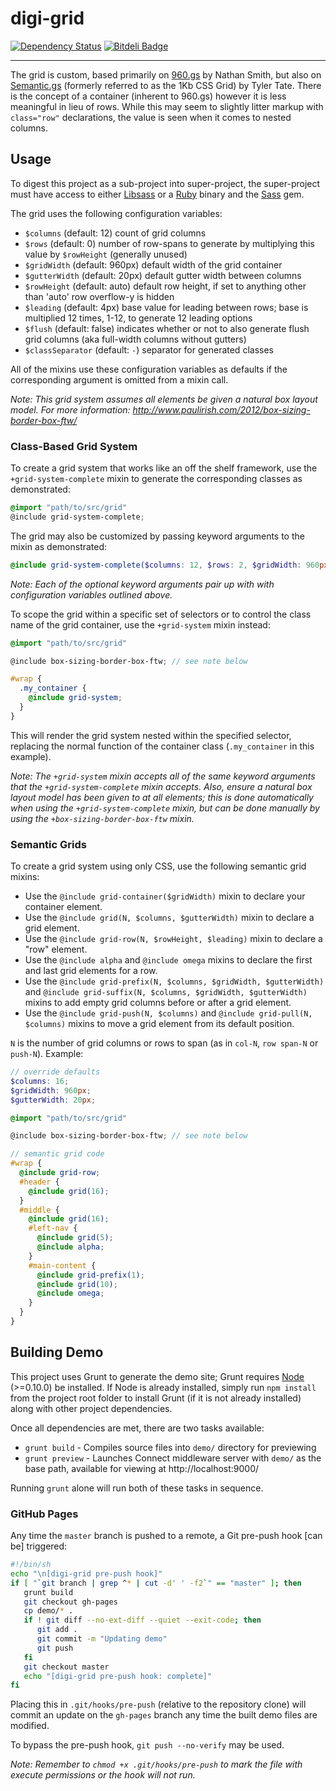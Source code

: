 digi-grid
=========

[![Dependency Status](https://david-dm.org/digitaljhelms/digi-grid.png)](https://david-dm.org/digitaljhelms/digi-grid "David Badge")
[![Bitdeli Badge](https://d2weczhvl823v0.cloudfront.net/digitaljhelms/digi-grid/trend.png)](https://bitdeli.com/free "Bitdeli Badge")

---

The grid is custom, based primarily on [960.gs](http://960.gs/) by Nathan Smith, but also on [Semantic.gs](http://semantic.gs/) (formerly referred to as the 1Kb CSS Grid) by Tyler Tate. There is the concept of a container (inherent to 960.gs) however it is less meaningful in lieu of rows. While this may seem to slightly litter markup with `class="row"` declarations, the value is seen when it comes to nested columns.

## Usage

To digest this project as a sub-project into super-project, the super-project must have access to either [Libsass](http://libsass.org/) or a [Ruby](https://www.ruby-lang.org/en/) binary and the [Sass](http://sass-lang.com/) gem.

The grid uses the following configuration variables:

* `$columns` (default: 12) count of grid columns
* `$rows` (default: 0) number of row-spans to generate by multiplying this value by `$rowHeight` (generally unused)
* `$gridWidth` (default: 960px) default width of the grid container
* `$gutterWidth` (default: 20px) default gutter width between columns
* `$rowHeight` (default: auto) default row height, if set to anything other than 'auto' row overflow-y is hidden
* `$leading` (default: 4px) base value for leading between rows; base is multiplied 12 times, 1-12, to generate 12 leading options
* `$flush` (default: false) indicates whether or not to also generate flush grid columns (aka full-width columns without gutters)
* `$classSeparator` (default: `-`) separator for generated classes

All of the mixins use these configuration variables as defaults if the corresponding argument is omitted from a mixin call.

*Note: This grid system assumes all elements be given a natural box layout model. For more information: http://www.paulirish.com/2012/box-sizing-border-box-ftw/*

### Class-Based Grid System

To create a grid system that works like an off the shelf framework, use the `+grid-system-complete` mixin to generate the corresponding classes as demonstrated:

```scss
@import "path/to/src/grid"
@include grid-system-complete;
```

The grid may also be customized by passing keyword arguments to the mixin as demonstrated:

```scss
@include grid-system-complete($columns: 12, $rows: 2, $gridWidth: 960px, $gutterWidth: 20px, $rowHeight: 100px, $leading: 10px, $flush: true);
```

*Note: Each of the optional keyword arguments pair up with with configuration variables outlined above.*

To scope the grid within a specific set of selectors or to control the class name of the grid container, use the `+grid-system` mixin instead:

```scss
@import "path/to/src/grid"

@include box-sizing-border-box-ftw; // see note below

#wrap {
  .my_container {
    @include grid-system;
  }
}
```

This will render the grid system nested within the specified selector, replacing the normal function of the container class (`.my_container` in this example).

*Note: The `+grid-system` mixin accepts all of the same keyword arguments that the `+grid-system-complete` mixin accepts. Also, ensure a natural box layout model has been given to at all elements; this is done automatically when using the `+grid-system-complete` mixin, but can be done manually by using the `+box-sizing-border-box-ftw` mixin.*

### Semantic Grids

To create a grid system using only CSS, use the following semantic grid mixins:

* Use the `@include grid-container($gridWidth)` mixin to declare your container element.
* Use the `@include grid(N, $columns, $gutterWidth)` mixin to declare a grid element.
* Use the `@include grid-row(N, $rowHeight, $leading)` mixin to declare a "row" element.
* Use the `@include alpha` and `@include omega` mixins to declare the first and last grid elements for a row.
* Use the `@include grid-prefix(N, $columns, $gridWidth, $gutterWidth)` and `@include grid-suffix(N, $columns, $gridWidth, $gutterWidth)`
 mixins to add empty grid columns before or after a grid element.
* Use the `@include grid-push(N, $columns)` and `@include grid-pull(N, $columns)` mixins to move a grid element from its default position.

`N` is the number of grid columns or rows to span (as in `col-N`, `row span-N` or `push-N`). Example:

```scss
// override defaults
$columns: 16;
$gridWidth: 960px;
$gutterWidth: 20px;

@import "path/to/src/grid"

@include box-sizing-border-box-ftw; // see note below

// semantic grid code
#wrap {
  @include grid-row;
  #header {
    @include grid(16);
  }
  #middle {
    @include grid(16);
    #left-nav {
      @include grid(5);
      @include alpha;
    }
    #main-content {
      @include grid-prefix(1);
      @include grid(10);
      @include omega;
    }
  }
}
```

## Building Demo

This project uses Grunt to generate the demo site; Grunt requires [Node](http://nodejs.org/) (>=0.10.0) be installed. If Node is already installed, simply run `npm install` from the project root folder to install Grunt (if it is not already installed) along with other project dependencies.

Once all dependencies are met, there are two tasks available:

* `grunt build` - Compiles source files into `demo/` directory for previewing
* `grunt preview` - Launches Connect middleware server with `demo/` as the base path, available for viewing at http://localhost:9000/

Running `grunt` alone will run both of these tasks in sequence.

### GitHub Pages

Any time the `master` branch is pushed to a remote, a Git pre-push hook [can be] triggered:

```sh
#!/bin/sh
echo "\n[digi-grid pre-push hook]"
if [ "`git branch | grep ^* | cut -d' ' -f2`" == "master" ]; then
   grunt build
   git checkout gh-pages
   cp demo/* .
   if ! git diff --no-ext-diff --quiet --exit-code; then
      git add .
      git commit -m "Updating demo"
      git push
   fi
   git checkout master
   echo "[digi-grid pre-push hook: complete]"
fi
```

Placing this in `.git/hooks/pre-push` (relative to the repository clone) will commit an update on the `gh-pages` branch any time the built demo files are modified.

To bypass the pre-push hook, `git push --no-verify` may be used.

*Note: Remember to `chmod +x .git/hooks/pre-push` to mark the file with execute permissions or the hook will not run.*
